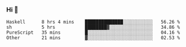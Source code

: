 ### Hi 👋

<!--START_SECTION:waka-->

```text
Haskell      8 hrs 4 mins    ██████████████░░░░░░░░░░░   56.26 %
sh           5 hrs           ████████▓░░░░░░░░░░░░░░░░   34.86 %
PureScript   35 mins         █░░░░░░░░░░░░░░░░░░░░░░░░   04.16 %
Other        21 mins         ▓░░░░░░░░░░░░░░░░░░░░░░░░   02.53 %
```

<!--END_SECTION:waka-->
